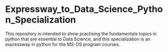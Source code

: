 # Expressway_to_Data_Science_Python_Specialization
This repository is intended to show practising the fundamentals topics in python that are essential to Data Science, and this specialization is an expressway in python for the MS-DS program courses.
